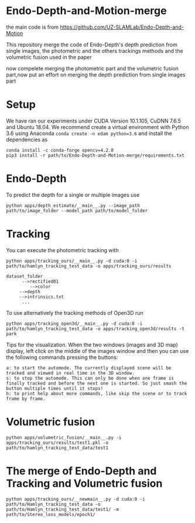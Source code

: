 # Endo-Depth-and-Motion-merge
the main code is from https://github.com/UZ-SLAMLab/Endo-Depth-and-Motion

This repository merge the code of Endo-Depth's depth prediction from single images, the photometric and the others trackings methods and the volumetric fusion used in the paper

now compelete merging the photometric part and the volumetric fusion part,now put an effort on merging the depth prediction from single images part

# Setup
We have ran our experiments under CUDA Version 10.1.105, CuDNN 7.6.5 and Ubuntu 18.04. We recommend create a virtual environment with Python 3.6 using Anaconda `conda create -n edam python=3.6` and install the dependencies as
```=
conda install -c conda-forge opencv=4.2.0
pip3 install -r path/to/Endo-Depth-and-Motion-merge/requirements.txt
```
# Endo-Depth
To predict the depth for a single or multiple images use
```=
python apps/depth_estimate/__main__.py --image_path path/to/image_folder --model_path path/to/model_folder
```
# Tracking
You can execute the photometric tracking with
```=
python apps/tracking_ours/__main__.py -d cuda:0 -i path/to/hamlyn_tracking_test_data -o apps/tracking_ours/results
```
```
dataset_folder   
      -->rectified01      
         -->color	 
	 -->depth	       
	 -->intrinsics.txt	       
      ...
```
To use alternatively the tracking methods of Open3D run
```=
python apps/tracking_open3d/__main__.py -d cuda:0 -i path/to/hamlyn_tracking_test_data -o apps/tracking_open3d/results -t park
```
Tips for the visualization. When the two windows (images and 3D map) display, left click on the middle of the images window and then you can use the following commands pressing the buttons:
```=
a: to start the automode. The currently displayed scene will be tracked and viewed in real time in the 3D window.
s: to stop the automode. This can only be done when one frame is finally tracked and before the next one is started. So just smash the button multiple times until it stops!
h: to print help about more commands, like skip the scene or to track frame by frame.
```
# Volumetric fusion
```=
python apps/volumetric_fusion/__main__.py -i apps/tracking_ours/results/test1.pkl -o path/to/hamlyn_tracking_test_data/test1
```
# The merge of Endo-Depth and Tracking and Volumetric fusion
```=
python apps/tracking_ours/__newmain__.py -d cuda:0 -i path/to/Hamlyn_tracking_test_data -o path/to/Hamlyn_tracking_test_data/test1/ -m path/to/Stereo_loss_models/epoch1/
```
